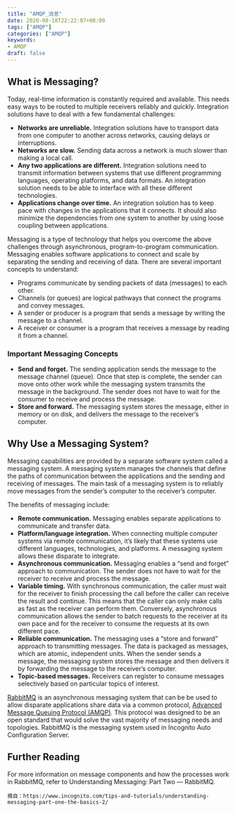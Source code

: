 ```yaml
---
title: "AMQP_消息"
date: 2020-08-18T22:22:07+08:00
tags: ["AMQP"]
categories: ["AMQP"]
keywords: 
- AMQP
draft: false
---
```


## What is Messaging?

Today, real-time information is constantly required and available. This  needs easy ways to be routed to multiple receivers reliably and quickly. Integration solutions have to deal with a few fundamental challenges:

- **Networks are unreliable.** Integration solutions have to transport data from one computer to another across networks, causing delays or interruptions.
- **Networks are slow.** Sending data across a network is much slower than making a local call.
- **Any two applications are different.** Integration solutions need to transmit information between systems that use different programming languages, operating platforms, and data formats. An integration solution needs to be able to interface with all these different technologies.
- **Applications change over time.** An integration solution has to keep pace with changes in the applications that it connects. It should also minimize the dependencies from one system to another by using loose coupling between applications.

Messaging is a type of technology that helps you overcome the above challenges through asynchronous, program-to-program communication. Messaging enables software applications to connect and scale by separating the sending and receiving of data. There are several important concepts to understand:

- Programs communicate by sending packets of data (messages) to each other.
- Channels (or queues) are logical pathways that connect the programs and convey messages.
- A sender or producer is a program that sends a message by writing the message to a channel.
- A receiver or consumer is a program that receives a message by reading it from a channel.

### Important Messaging Concepts

- **Send and forget.** The sending application sends the message to the message channel (queue). Once that step is complete, the sender can move onto other work while the messaging system transmits the message in the background. The sender does not have to wait for the consumer to receive and process the message.
- **Store and forward.** The messaging system stores the message, either in memory or on disk, and delivers the message to the receiver’s computer.

## Why Use a Messaging System?

Messaging capabilities are provided by a separate software system called a messaging system. A messaging system manages the channels that define the paths of communication between the applications and the sending and receiving of messages. The  main task of a messaging system is to reliably move messages from the sender’s computer to the receiver’s computer.

The benefits of messaging include:

- **Remote communication.** Messaging enables separate applications to communicate and transfer data.
- **Platform/language integration.** When connecting multiple computer systems via remote communication, it’s likely that these systems use different languages, technologies, and platforms. A messaging system allows these disparate to integrate.
- **Asynchronous communication.** Messaging enables a “send and forget” approach to communication. The sender does not have to wait for the receiver to receive and process the message.
- **Variable timing.** With synchronous communication, the caller must wait for the receiver to finish processing the call before the caller can receive the result and continue. This means that the caller can only make calls as fast as the receiver can perform them. Conversely, asynchronous communication allows the sender to batch requests to the receiver at its own pace and for the receiver to consume the requests at its own different pace.
- **Reliable communication.** The messaging uses a “store and forward” approach to transmitting messages. The data is packaged as messages, which are atomic, independent units. When the sender sends a message, the messaging system stores the message and then delivers it by forwarding the message to the receiver’s computer.
- **Topic-based messages.** Receivers can register to consume messages selectively based on particular topics of interest.

[RabbitMQ](http://www.rabbitmq.com/) is an asynchronous messaging system that can be be used to allow disparate applications share data via a common protocol, [Advanced Message Queuing Protocol (AMQP)](http://amqp.org/). This protocol was designed to be an open standard that would solve the vast majority of messaging needs and topologies. RabbitMQ is the messaging system used in Incognito Auto Configuration Server.

## Further Reading

For more information on message components and how the processes work in RabbitMQ, refer to Understanding Messaging: Part Two — RabbitMQ.



```
摘自：https://www.incognito.com/tips-and-tutorials/understanding-messaging-part-one-the-basics-2/
```

